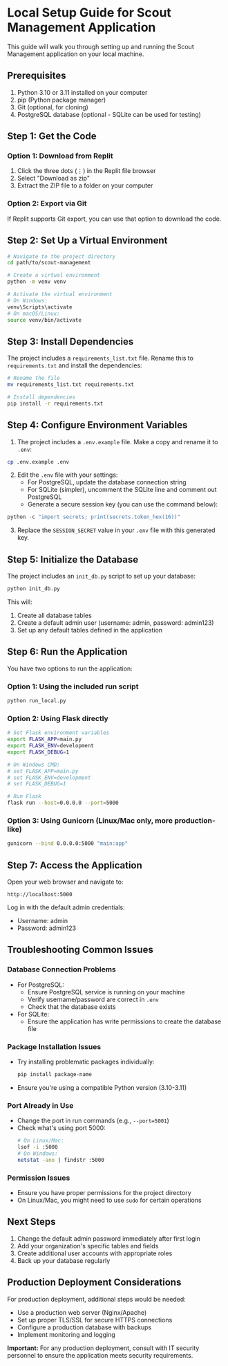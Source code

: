 # Local Setup Guide for Scout Management Application

This guide will walk you through setting up and running the Scout Management application on your local machine.

## Prerequisites

1. Python 3.10 or 3.11 installed on your computer
2. pip (Python package manager)
3. Git (optional, for cloning)
4. PostgreSQL database (optional - SQLite can be used for testing)

## Step 1: Get the Code

### Option 1: Download from Replit
1. Click the three dots (⋮) in the Replit file browser
2. Select "Download as zip"
3. Extract the ZIP file to a folder on your computer

### Option 2: Export via Git
If Replit supports Git export, you can use that option to download the code.

## Step 2: Set Up a Virtual Environment

```bash
# Navigate to the project directory
cd path/to/scout-management

# Create a virtual environment
python -m venv venv

# Activate the virtual environment
# On Windows:
venv\Scripts\activate
# On macOS/Linux:
source venv/bin/activate
```

## Step 3: Install Dependencies

The project includes a `requirements_list.txt` file. Rename this to `requirements.txt` and install the dependencies:

```bash
# Rename the file
mv requirements_list.txt requirements.txt

# Install dependencies
pip install -r requirements.txt
```

## Step 4: Configure Environment Variables

1. The project includes a `.env.example` file. Make a copy and rename it to `.env`:

```bash
cp .env.example .env
```

2. Edit the `.env` file with your settings:
   - For PostgreSQL, update the database connection string
   - For SQLite (simpler), uncomment the SQLite line and comment out PostgreSQL
   - Generate a secure session key (you can use the command below):

```python
python -c "import secrets; print(secrets.token_hex(16))"
```

3. Replace the `SESSION_SECRET` value in your `.env` file with this generated key.

## Step 5: Initialize the Database

The project includes an `init_db.py` script to set up your database:

```bash
python init_db.py
```

This will:
1. Create all database tables
2. Create a default admin user (username: admin, password: admin123)
3. Set up any default tables defined in the application

## Step 6: Run the Application

You have two options to run the application:

### Option 1: Using the included run script

```bash
python run_local.py
```

### Option 2: Using Flask directly

```bash
# Set Flask environment variables
export FLASK_APP=main.py
export FLASK_ENV=development
export FLASK_DEBUG=1

# On Windows CMD:
# set FLASK_APP=main.py
# set FLASK_ENV=development
# set FLASK_DEBUG=1

# Run Flask
flask run --host=0.0.0.0 --port=5000
```

### Option 3: Using Gunicorn (Linux/Mac only, more production-like)

```bash
gunicorn --bind 0.0.0.0:5000 "main:app"
```

## Step 7: Access the Application

Open your web browser and navigate to:
```
http://localhost:5000
```

Log in with the default admin credentials:
- Username: admin
- Password: admin123

## Troubleshooting Common Issues

### Database Connection Problems
- For PostgreSQL:
  - Ensure PostgreSQL service is running on your machine
  - Verify username/password are correct in `.env`
  - Check that the database exists
- For SQLite:
  - Ensure the application has write permissions to create the database file

### Package Installation Issues
- Try installing problematic packages individually:
  ```bash
  pip install package-name
  ```
- Ensure you're using a compatible Python version (3.10-3.11)

### Port Already in Use
- Change the port in run commands (e.g., `--port=5001`)
- Check what's using port 5000:
  ```bash
  # On Linux/Mac:
  lsof -i :5000
  # On Windows:
  netstat -ano | findstr :5000
  ```

### Permission Issues
- Ensure you have proper permissions for the project directory
- On Linux/Mac, you might need to use `sudo` for certain operations

## Next Steps

1. Change the default admin password immediately after first login
2. Add your organization's specific tables and fields
3. Create additional user accounts with appropriate roles
4. Back up your database regularly

## Production Deployment Considerations
For production deployment, additional steps would be needed:
- Use a production web server (Nginx/Apache)
- Set up proper TLS/SSL for secure HTTPS connections
- Configure a production database with backups
- Implement monitoring and logging

**Important:** For any production deployment, consult with IT security personnel to ensure the application meets security requirements.